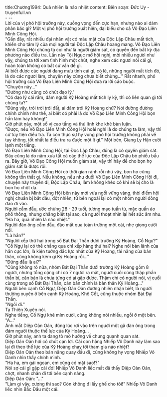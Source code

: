 title:Chương1994: Quả nhiên là náo nhiệt
content:
Biên soạn: Đức Uy - truyenfull.vn<br>- --<br>Lời của vị phó hội trưởng này, cuồng vọng đến cực hạn, nhưng nào ai dám phản bác gì? Một vị phó hội trưởng xuất hiện, đại biểu cho cả Võ Đạo Liên Minh Công Hội.<br>"Gần đây, rất nhiều đại nhân vật có máu mặt của Độc Lập Châu mất tích, khiến cho tâm lý của mọi người tại Độc Lập Châu hoang mang. Võ Đạo Liên Minh Công Hội chúng ta coi như là người giám sát, có quyền đến bất kỳ địa phương nào điều tra. Lần này Tội Ngục mở hội nghị, mời nhiều người như vậy, chúng ta tới xem tình hình một chút, nghe xem các ngươi nói cái gì, hoàn toàn không có bất cứ vấn đề gì.<br>Ai biết được các ngươi đang mưu tính cái gì, có lẽ, những người mất tích đó, là do các ngươi làm, chuyện này cũng chưa biết chừng..." Rất nhanh, phó hội trưởng của Võ Đạo Liên Minh Công Hội đưa ra lời cáo buộc.<br>"Chuyện này..."<br>"Dường như cũng có chút đạo lý."<br>"Có đạo lý cái rắm, đám người Kỷ Hoàng mất tích ly kỳ, thì có liên quan gì tới chúng ta?"<br>"Đúng vậy, trói trời trói đất, ai dám trói Kỷ Hoàng chứ? Nói đường đường chính chính như thế, ai biết có phải là do Võ Đạo Liên Minh Công Hội bọn hắn làm hay không!"<br>Giờ phút này, một số vị cao tầng và thủ lĩnh khe khẽ bàn luận.<br>"Được, nếu Võ Đạo Liên Minh Công Hội hoài nghi là do chúng ta làm, vậy thì cứ tùy tiện điều tra. Ta còn thực sự hy vọng phó hội trưởng không phải về tay không, tốt nhất là điều tra ra được một ít gì." Một bên, Giang Ly Hận cười lạnh một tiếng.<br>Võ Đạo Liên Minh Công Hội, tại Độc Lập Châu, đúng là có quyền giám sát. Đây cũng là do năm xưa tất cả các thế lực của Độc Lập Châu bỏ phiếu bầu ra. Bây giờ, Võ Đạo Công Hội muốn giám sát, vậy thì hãy để cho bọn họ giám sát là được rồi.<br>Võ Đạo Liên Minh Công Hội có thời gian rảnh rỗi như vậy, bọn họ cũng không tổn thất gì. Nếu không, nếu như đuổi Võ Đạo Liên Minh Công Hội đi, chuyện này truyền đi, Độc Lập Châu, làm không khéo có khi sẽ bị cho là bọn họ chột dạ.<br>Võ Đạo Liên Minh Công Hội bên này mới vừa ngồi vững vàng, thời điểm hội nghị chuẩn bị bắt đầu, đột nhiên, từ bên ngoài lại có một nhóm người đông đảo đi vào.<br>Người cầm đầu, ước chừng 28 - 29 tuổi, tướng mạo tuấn tú, mặc quần áo phổ thông, nhưng chẳng biết tại sao, cả người thoạt nhìn lại hết sức âm nhu.<br>"Ha ha, quả nhiên là náo nhiệt."<br>Người đàn ông cầm đầu, đảo mắt qua toàn trường một cái, nhẹ giọng cười nói.<br>"Là hắn?"<br>"Người xếp thứ hai trong số Bát Đại Thần dưới trướng Kỷ Hoàng, Cổ Ngự?"<br>"Cổ Ngự lại có thể chẳng qua chỉ xếp hàng thứ hai? Nghe nói bản lãnh của hắn cực lớn, là kiện tướng đắc lực nhất của Kỷ Hoàng, tài năng của bản thân, cũng không kém gì Kỷ Hoàng rồi..."<br>"Đứng đầu là ai?"<br>"Cũng không rõ nữa, nhóm Bát Đại Thần dưới trướng Kỷ Hoàng gồm 8 người, nhưng tổng cộng chỉ có 7 người ra mặt, người cuối cùng thập phần thần bí, căn bản là chưa từng có ai gặp được. Thậm chí có người nói, vị cuối cùng trong số Bát Đại Thần, căn bản chính là bản thân Kỷ Hoàng..."<br>Người bên cạnh Cổ Ngự, Diệp Oản Oản đương nhiên nhận biết, là người thường xuyên ở bên cạnh Kỷ Hoàng, Khô Cốt, cũng thuộc nhóm Bát Đại Thần.<br>"Ngồi đi."<br>Tạ Thiên Xuyên nói.<br>Nghe tiếng, Cổ Ngự khẽ mỉm cười, cũng không nói nhiều, ngồi ở một bên.<br>"A..."<br>Ánh mắt Diệp Oản Oản, đúng lúc rơi vào trên người một gã đàn ông trong đám người thuộc thế lực của Kỷ Hoàng...<br>Giờ phút này, anh ta đang tò mò hướng về chung quanh quan sát.<br>Diệp Oản Oản hơi có chút cạn lời. Cái con hàng Nhiếp Vô Danh này làm sao lại đi theo thế lực của Kỷ Hoàng chạy tới tham gia náo nhiệt?<br>Diệp Oản Oản theo bản năng quay đầu đi, cũng không hy vọng Nhiếp Vô Danh nhìn thấy chính mình.<br>"Ha ha, em gái ngoan, em cũng có mặt sao!?"<br>Nói sợ cái gì gặp cái đó! Nhiếp Vô Danh liếc mắt đã thấy Diệp Oản Oản, chợt, nhanh chân đi tới bên cạnh nàng.<br>Diệp Oản Oản: "..."<br>"Làm gì vậy, cương thi sao? Còn không đi lấy ghế cho tôi!" Nhiếp Vô Danh liếc nhìn Bắc Đẩu một cái.